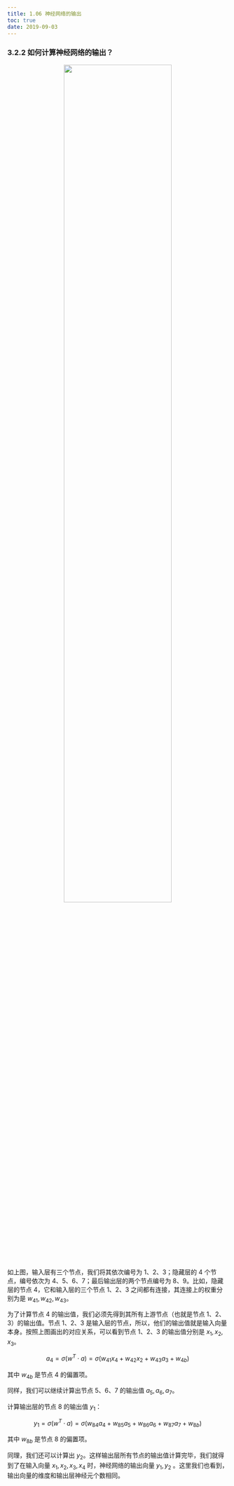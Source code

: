 ```yaml
---
title: 1.06 神经网络的输出
toc: true
date: 2019-09-03
---
```


### 3.2.2 如何计算神经网络的输出？

<p align="center">
    <img width="70%" height="70%" src="http://images.iterate.site/blog/image/20190722/6nKj2eWXtdhj.png?imageslim">
</p>


如上图，输入层有三个节点，我们将其依次编号为 1、2、3；隐藏层的 4 个节点，编号依次为 4、5、6、7；最后输出层的两个节点编号为 8、9。比如，隐藏层的节点 4，它和输入层的三个节点 1、2、3 之间都有连接，其连接上的权重分别为是 $w_{41}, w_{42}, w_{43}$。

为了计算节点 4 的输出值，我们必须先得到其所有上游节点（也就是节点 1、2、3）的输出值。节点 1、2、3 是输入层的节点，所以，他们的输出值就是输入向量本身。按照上图画出的对应关系，可以看到节点 1、2、3 的输出值分别是 $x_1, x_2, x_3$。

$$
a_4 = \sigma(w^T \cdot a) = \sigma(w_{41}x_4 + w_{42}x_2 + w_{43}a_3 + w_{4b})
$$

其中 $w_{4b}$ 是节点 4 的偏置项。

同样，我们可以继续计算出节点 5、6、7 的输出值 $a_5, a_6, a_7$。

计算输出层的节点 8 的输出值 $y_1​$：

$$
y_1 = \sigma(w^T \cdot a) = \sigma(w_{84}a_4 + w_{85}a_5 + w_{86}a_6 + w_{87}a_7 + w_{8b})
$$

其中 $w_{8b}​$ 是节点 8 的偏置项。

同理，我们还可以计算出 $y_2$。这样输出层所有节点的输出值计算完毕，我们就得到了在输入向量 $x_1, x_2, x_3, x_4$ 时，神经网络的输出向量 $y_1, y_2$ 。这里我们也看到，输出向量的维度和输出层神经元个数相同。
